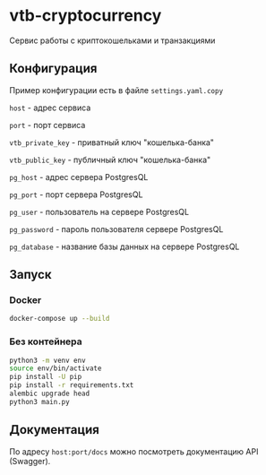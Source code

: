 # vtb-cryptocurrency

Сервис работы с криптокошельками и транзакциями

## Конфигурация

Пример конфигурации есть в файле `settings.yaml.copy`

`host`              - адрес сервиса

`port`              - порт сервиса

`vtb_private_key`   - приватный ключ "кошелька-банка"

`vtb_public_key`    - публичный ключ "кошелька-банка"

`pg_host`           - адрес сервера PostgresQL

`pg_port`           - порт сервера PostgresQL

`pg_user`           - пользователь на сервере PostgresQL

`pg_password`       - пароль пользователя сервере PostgresQL

`pg_database`       - название базы данных на сервере PostgresQL

## Запуск

### Docker

```bash
docker-compose up --build
```

### Без контейнера

```bash
python3 -m venv env
source env/bin/activate
pip install -U pip
pip install -r requirements.txt
alembic upgrade head
python3 main.py
```

## Документация

По адресу `host:port/docs` можно посмотреть документацию API (Swagger).